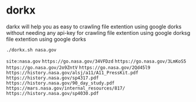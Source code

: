 # dorkx 

darkx will help you as easy to crawling file extention using google dorks without needing any api-key for crawling file extention using google dorksg file extention using google dorks 

<code>./dorkx.sh nasa.gov</code><br>


`site:nasa.gov`
`https://go.nasa.gov/34VFDzd`
`https://go.nasa.gov/3LmKoS5`
`https://go.nasa.gov/2o9ZntV`
`https://go.nasa.gov/2Qd45l9`
`https://history.nasa.gov/alsj/a11/A11_PressKit.pdf`
`https://history.nasa.gov/sp4317.pdf`
`https://history.nasa.gov/90_day_study.pdf`
`https://mars.nasa.gov/internal_resources/817/`
`https://history.nasa.gov/sp4030.pdf`




